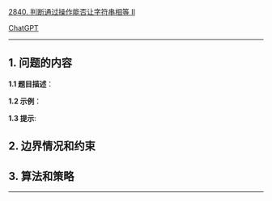[2840. 判断通过操作能否让字符串相等 II](https://leetcode.cn/problems/check-if-strings-can-be-made-equal-with-operations-ii)

[ChatGPT](https://chat.openai.com/g/g-GsMNEr76r-c-master)

---

## 1. 问题的内容
**1.1 题目描述**：

**1.2 示例**：

**1.3 提示**:

## 2. 边界情况和约束


## 3. 算法和策略

---
